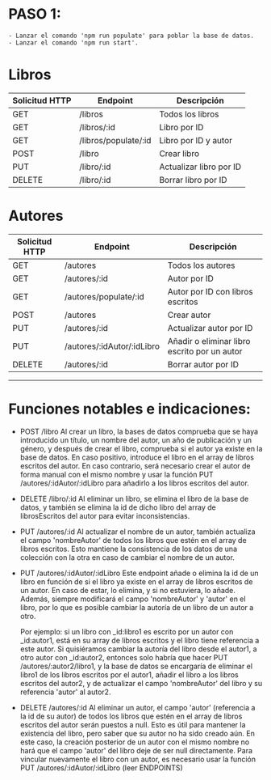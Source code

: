 # PASO 1:
    - Lanzar el comando 'npm run populate' para poblar la base de datos.
    - Lanzar el comando 'npm run start'.

# Libros
| Solicitud HTTP | Endpoint         | Descripción                 |
| -------------- | ---------------- | --------------------------- |
| GET            | /libros          | Todos los libros           |
| GET            | /libros/:id       | Libro por ID               |
| GET            | /libros/populate/:id | Libro por ID y autor    |
| POST           | /libro           | Crear libro                |
| PUT            | /libro/:id       | Actualizar libro por ID    |
| DELETE         | /libro/:id       | Borrar libro por ID        |

# Autores
| Solicitud HTTP | Endpoint         | Descripción                 |
| -------------- | ---------------- | --------------------------- |
| GET            | /autores          | Todos los autores           |
| GET            | /autores/:id       | Autor por ID               |
| GET            | /autores/populate/:id | Autor por ID con libros escritos |
| POST           | /autores           | Crear autor                |
| PUT            | /autores/:id       | Actualizar autor por ID    |
| PUT            | /autores/:idAutor/:idLibro       | Añadir o eliminar libro escrito por un autor    |
| DELETE         | /autores/:id       | Borrar autor por ID        |

--- 
# Funciones notables e indicaciones:

* POST /libro
    Al crear un libro, la bases de datos comprueba que se haya introducido un título, un nombre del autor, un año de publicación y un género, y después de crear el libro, comprueba si el autor ya existe en la base de datos. En caso positivo, introduce el libro en el array de libros escritos del autor. En caso contrario, será necesario crear el autor de forma manual con el mismo nombre y usar la función PUT /autores/:idAutor/:idLibro para añadirlo a los libros escritos del autor. 

* DELETE /libro/:id
    Al eliminar un libro, se elimina el libro de la base de datos, y también se elimina la id de dicho libro del array de librosEscritos del autor para evitar inconsistencias.

* PUT /autores/:id
    Al actualizar el nombre de un autor, también actualiza el campo 'nombreAutor' de todos los libros que estén en el array de libros escritos. Esto mantiene la consistencia de los datos de una colección con la otra en caso de cambiar el nombre de un autor.

* PUT /autores/:idAutor/:idLibro
    Este endpoint añade o elimina la id de un libro en función de si el libro ya existe en el array de libros escritos de un autor. En caso de estar, lo elimina, y si no estuviera, lo añade. Además, siempre modificará el campo 'nombreAutor' y 'autor' en el libro, por lo que es posible cambiar la autoría de un libro de un autor a otro. 
    
    Por ejemplo: si un libro con _id:libro1 es escrito por un autor con _id:autor1, está en su array de libros escritos y el libro tiene referencia a este autor. Si quisiéramos cambiar la autoría del libro desde el autor1, a otro autor con _id:autor2, entonces solo habría que hacer PUT /autores/:autor2/libro1, y la base de datos se encargaría de eliminar el libro1 de los libros escritos por el autor1, añadir el libro a los libros escritos del autor2, y de actualizar el campo 'nombreAutor' del libro y su referencia 'autor' al autor2.

* DELETE /autores/:id
    Al eliminar un autor, el campo 'autor' (referencia a la id de su autor) de todos los libros que estén en el array de libros escritos del autor serán puestos a null. Esto es útil para mantener la existencia del libro, pero saber que su autor no ha sido creado aún. En este caso, la creación posterior de un autor con el mismo nombre no hará que el campo 'autor' del libro deje de ser null directamente. Para vincular nuevamente el libro con un autor, es necesario usar la función PUT /autores/:idAutor/:idLibro (leer ENDPOINTS)
